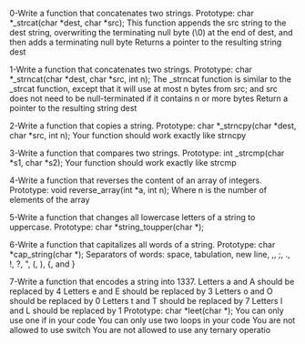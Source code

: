 0-Write a function that concatenates two strings.
Prototype: char *_strcat(char *dest, char *src);
This function appends the src string to the dest string, overwriting the terminating null byte (\0) at the end of dest, and then adds a terminating null byte
Returns a pointer to the resulting string dest

1-Write a function that concatenates two strings.
Prototype: char *_strncat(char *dest, char *src, int n);
The _strncat function is similar to the _strcat function, except that
it will use at most n bytes from src; and
src does not need to be null-terminated if it contains n or more bytes
Return a pointer to the resulting string dest

2-Write a function that copies a string.
Prototype: char *_strncpy(char *dest, char *src, int n);
Your function should work exactly like strncpy

3-Write a function that compares two strings.
Prototype: int _strcmp(char *s1, char *s2);
Your function should work exactly like strcmp

4-Write a function that reverses the content of an array of integers.
Prototype: void reverse_array(int *a, int n);
Where n is the number of elements of the array

5-Write a function that changes all lowercase letters of a string to uppercase.
Prototype: char *string_toupper(char *);

6-Write a function that capitalizes all words of a string.
Prototype: char *cap_string(char *);
Separators of words: space, tabulation, new line, ,, ;, ., !, ?, ", (, ), {, and }

7-Write a function that encodes a string into 1337.
Letters a and A should be replaced by 4
Letters e and E should be replaced by 3
Letters o and O should be replaced by 0
Letters t and T should be replaced by 7
Letters l and L should be replaced by 1
Prototype: char *leet(char *);
You can only use one if in your code
You can only use two loops in your code
You are not allowed to use switch
You are not allowed to use any ternary operatio
